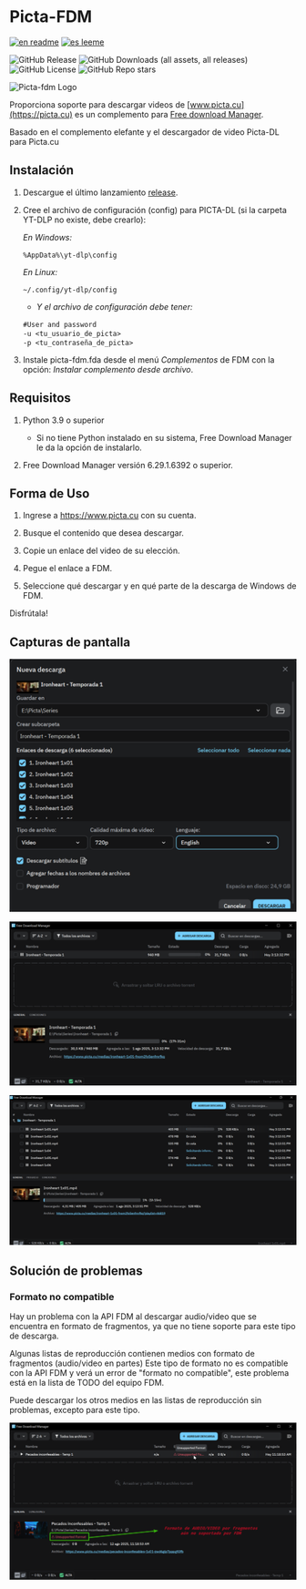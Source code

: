# Picta-FDM

[![en readme](https://img.shields.io/badge/readme-en-red?logo=readme&logoColor=red&label=readme)](https://github.com/Spheres-cu/picta-fdm#picta-fdm)
[![es leeme](https://img.shields.io/badge/readme-es-brightgreen?logo=readme&logoColor=brightgreen&label=leeme)](https://github.com/Spheres-cu/picta-fdm/blob/main/README.es.md#picta-fdm)

![GitHub Release](https://img.shields.io/github/v/release/Spheres-cu/picta-fdm?logo=refinedgithub&logoColor=FFFFFF)
![GitHub Downloads (all assets, all releases)](https://img.shields.io/github/downloads/Spheres-cu/picta-fdm/total?logo=artifacthub)
![GitHub License](https://img.shields.io/github/license/Spheres-cu/picta-fdm)
![GitHub Repo stars](https://img.shields.io/github/stars/Spheres-cu/picta-fdm)

![Picta-fdm Logo](https://github.com/Spheres-cu/picta-fdm/blob/.pictures/logo-miniaturas.png?raw=true)

Proporciona soporte para descargar videos de [www.picta.cu](https://picta.cu) es un complemento para [Free download Manager](https://www.freedownloadmanager.org/).

Basado en el complemento elefante y el descargador de video Picta-DL para Picta.cu

## Instalación

1. Descargue el último lanzamiento [release](https://github.com/Spheres-cu/picta-fdm/releases/latest).

2. Cree el archivo de configuración (config) para PICTA-DL (si la carpeta YT-DLP no existe, debe crearlo):

    *En Windows:*

    ```text
    %AppData%\yt-dlp\config
    ```

    *En Linux:*

    ```text
    ~/.config/yt-dlp/config
    ```

    - *Y el archivo de configuración debe tener:*

    ```text
    #User and password
    -u <tu_usuario_de_picta>
    -p <tu_contraseña_de_picta>
    ```

3. Instale picta-fdm.fda desde el menú *Complementos* de FDM con la opción: *Instalar complemento desde archivo*.

## Requisitos

1. Python 3.9 o superior

    - Si no tiene Python instalado en su sistema, Free Download Manager le da la opción de instalarlo.

2. Free Download Manager versión 6.29.1.6392 o superior.

## Forma de Uso

1. Ingrese a <https://www.picta.cu> con su cuenta.

2. Busque el contenido que desea descargar.

3. Copie un enlace del video de su elección.

4. Pegue el enlace a FDM.

5. Seleccione qué descargar y en qué parte de la descarga de Windows de FDM.

Disfrútala!

## Capturas de pantalla

![Picta-fdm screenshots](https://github.com/Spheres-cu/picta-fdm/blob/main/.pictures/00_download_playlist.png?raw=true)

![Picta-fdm screenshots](https://github.com/Spheres-cu/picta-fdm/blob/main/.pictures/01_download_playlist.png?raw=true)

![Picta-fdm screenshots](https://github.com/Spheres-cu/picta-fdm/blob/main/.pictures/02_download_playlist.png?raw=true)

## Solución de problemas

### Formato no compatible

Hay un problema con la API FDM al descargar audio/video que se encuentra en formato de fragmentos, ya que no tiene soporte para este tipo de descarga.

Algunas listas de reproducción contienen medios con formato de fragmentos (audio/video en partes) Este tipo de formato no es compatible con la API FDM y verá un error de "formato no compatible", este problema está en la lista de TODO del equipo FDM.

Puede descargar los otros medios en las listas de reproducción sin problemas, excepto para este tipo.

![Picta-fdm troubleshooting](https://github.com/Spheres-cu/picta-fdm/blob/main/.pictures/Unsupported_format.png?raw=true)
